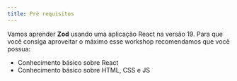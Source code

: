 ```yaml
---
title: Pré requisitos
---
```


Vamos aprender **Zod** usando uma aplicação React na versão 19. Para que você consiga aproveitar o máximo esse workshop recomendamos que você possua:

- Conhecimento básico sobre React
- Conhecimento básico sobre HTML, CSS e JS
